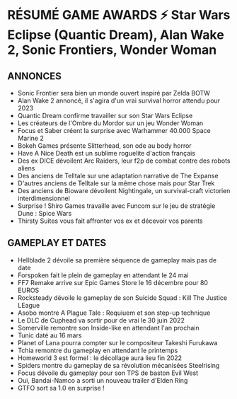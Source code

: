# RÉSUMÉ GAME AWARDS ⚡ Star Wars Eclipse (Quantic Dream), Alan Wake 2, Sonic Frontiers, Wonder Woman

## ANNONCES

- Sonic Frontier sera bien un monde ouvert inspiré par Zelda BOTW
- Alan Wake 2 annoncé, il s'agira d'un vrai survival horror attendu pour 2023
- Quantic Dream confirme travailler sur son Star Wars Eclipse
- Les créateurs de l'Ombre du Mordor sur un jeu Wonder Woman
- Focus et Saber créent la surprise avec Warhammer 40.000 Space Marine 2
- Bokeh Games présente Slitterhead, son ode au body horror
- Have A Nice Death est un sublime roguelite d'action français
- Des ex DICE dévoilent Arc Raiders, leur f2p de combat contre des robots aliens
- Des anciens de Telltale sur une adaptation narrative de The Expanse
- D'autres anciens de Telltale sur la même chose mais pour Star Trek
- Des anciens de Bioware dévoilent Nightingale, un survival-craft victorien interdimensionnel
- Surprise ! Shiro Games travaille avec Funcom sur le jeu de stratégie Dune : Spice Wars
- Thirsty Suites vous fait affronter vos ex et décevoir vos parents

## GAMEPLAY ET DATES

- Hellblade 2 dévoile sa première séquence de gameplay mais pas de date
- Forspoken fait le plein de gameplay en attendant le 24 mai
- FF7 Remake arrive sur Epic Games Store le 16 décembre pour 80 EUROS
- Rocksteady dévoile le gameplay de son Suicide Squad : Kill The Justice LEague
- Asobo montre A Plague Tale : Requiuem et son step-up technique
- Le DLC de Cuphead va sortir pour de vrai le 30 juin 2022
- Somerville remontre son Inside-like en attendant l'an prochain
- Tunic daté au 16 mars
- Planet of Lana pourra compter sur le compositeur Takeshi Furukawa
- Tchia remontre du gameplay en attendant le printemps
- Homeworld 3 est formel : le décollage aura lieu fin 2022
- Spiders montre du gameplay de sa révolution mécanisées Steelrising
- Focus dévoile du gameplay pour son TPS de baston Evil West
- Oui, Bandai-Namco a sorti un nouveau trailer d'Elden Ring
- GTFO sort sa 1.0 en surprise !
